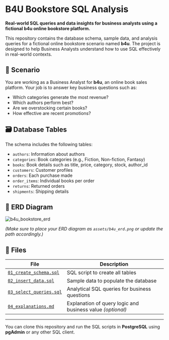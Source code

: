 # B4U Bookstore SQL Analysis

**Real-world SQL queries and data insights for business analysts using a fictional b4u online bookstore platform.**

This repository contains the database schema, sample data, and analysis queries for a fictional online bookstore scenario named **b4u**. The project is designed to help Business Analysts understand how to use SQL effectively in real-world contexts.

## 📘 Scenario

You are working as a Business Analyst for **b4u**, an online book sales platform. Your job is to answer key business questions such as:

- Which categories generate the most revenue?
- Which authors perform best?
- Are we overstocking certain books?
- How effective are recent promotions?

## 🗃️ Database Tables

The schema includes the following tables:

- `authors`: Information about authors
- `categories`: Book categories (e.g., Fiction, Non-fiction, Fantasy)
- `books`: Book details such as title, price, category, stock, author_id
- `customers`: Customer profiles
- `orders`: Each purchase made
- `order_items`: Individual books per order
- `returns`: Returned orders
- `shipments`: Shipping details

## 🧩 ERD Diagram

![b4u_bookstore_erd](assets/b4u_erd.png)

*(Make sure to place your ERD diagram as `assets/b4u_erd.png` or update the path accordingly.)*

## 📂 Files

| File | Description |
|------|-------------|
| [`01_create_schema.sql`](scripts/01_create_schema.sql) | SQL script to create all tables |
| [`02_insert_data.sql`](scripts/02_insert_data.sql) | Sample data to populate the database |
| [`03_select_queries.sql`](scripts/03_select_queries.sql) | Analytical SQL queries for business questions |
| [`04_explanations.md`](scripts/04_explanations.md) | Explanation of query logic and business value *(optional)* |

---

You can clone this repository and run the SQL scripts in **PostgreSQL** using **pgAdmin** or any other SQL client.
